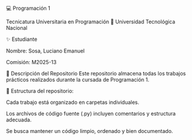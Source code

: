 💻 Programación 1

Tecnicatura Universitaria en Programación
📍 Universidad Tecnológica Nacional

✨ Estudiante

Nombre: Sosa, Luciano Emanuel

Comisión: M2025-13

📂 Descripción del Repositorio
Este repositorio almacena todas los trabajos prácticos realizados durante la cursada de Programación 1.

📌 Estructura del repositorio:

Cada trabajo está organizado en carpetas individuales.

Los archivos de código fuente (.py) incluyen comentarios y estructura adecuada.

Se busca mantener un código limpio, ordenado y bien documentado.
